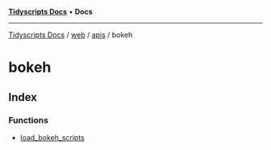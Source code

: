 [**Tidyscripts Docs**](../../../../../../README.md) • **Docs**

***

[Tidyscripts Docs](../../../../../../globals.md) / [web](../../../../README.md) / [apis](../../README.md) / bokeh

# bokeh

## Index

### Functions

- [load\_bokeh\_scripts](functions/load_bokeh_scripts.md)
